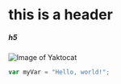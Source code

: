 # this is a header
##### h5
![Image of Yaktocat](https://octodex.github.com/images/yaktocat.png)

``` javascript
var myVar = "Hello, world!";
```
